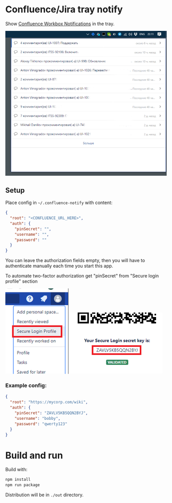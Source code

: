 # Confluence/Jira tray notify

Show [Confluence Workbox Notifications](https://confluence.atlassian.com/doc/workbox-notifications-284365963.html) in the tray.

![Example](./additional/example-screen.png)

## Setup

Place config in `~/.confluence-notify` with content:

```json
{
  "root": "<CONFLUENCE_URL_HERE>",
  "auth": {
    "pinSecret": "",
    "username": "",
    "password": ""
  }
}
```

You can leave the authorization fields empty, then you will have to authenticate manually each time you start this app.

To automate two-factor authorization get "pinSecret" from "Secure login profile" section

![secure-profile](./additional/secure-profile.png)
![secret](./additional/secret.png)

### Example config:

```json
{
  "root": "https://mycorp.com/wiki",
  "auth": {
    "pinSecret": "ZAVLV5KB5QQN2BYJ",
    "username": "bobby",
    "password": "qwerty123"
  }
}
```

# Build and run

Build with:

```sh
npm install
npm run package
```

Distribution will be in `./out` directory.

